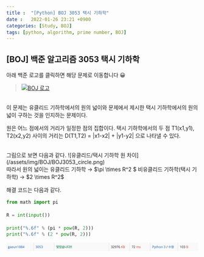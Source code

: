 ```yaml
---
title :  "[Python] BOJ 3053 택시 기하학"
date :   2022-01-26 23:21 +0900
categories: [Study, BOJ]
tags: [python, algorithm, prime number, BOJ]
---
```


## [BOJ] 백준 알고리즘 3053 택시 기하학
아래 백준 로고를 클릭하면 해당 문제로 이동합니다 😀  
> [![BOJ 로고](https://d2gd6pc034wcta.cloudfront.net/images/logo@2x.png)](https://www.acmicpc.net/problem/3053)  


<br>
이 문제는 유클리드 기하학에서의 원의 넓이와 문제에서 제시한 택시 기하학에서의 원의 넓이 구하는 것을 인지하는 문제이다.  

원은 어느 점에서의 거리가 일정한 점의 집합이다.
택시 기하학에서의 두 점 T1(x1,y1), T2(x2,y2) 사이의 거리는 D(T1,T2) = |x1-x2| + |y1-y2| 으로 나타낼 수 있다.  

<br>
그림으로 보면 다음과 같다.  
![유클리드/택시 기하학 원 차이](/assets/img/BOJ/BOJ3053_circle.png)

<br>
따라서 원의 넓이는  
유클리드 기하학 → $\pi \times R^2 $  
비유클리드 기하학(택시 기하학) → $2 \times R^2$

해결 코드는 다음과 같다.  
```python
from math import pi

R = int(input())

print("%.6f" % (pi * pow(R, 2)))
print("%.6f" % (2 * pow(R, 2)))
```
![3053 맞았습니다](/assets/img/BOJ/BOJ3053_correct.png/)